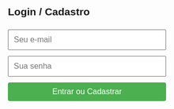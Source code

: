 <!DOCTYPE html>
<html lang="pt-BR">
<head>
  <meta charset="UTF-8"/>
  <meta name="viewport" content="width=device-width, initial-scale=1"/>
  <title>Plataforma de Roleta</title>
  <style>
    body { font-family: Arial, sans-serif; margin:0; padding:20px; }
    .hidden { display: none; }
    #loginForm, #roletaPage { max-width: 320px; margin: auto; }
    input, button { width: 100%; padding: 10px; margin: 6px 0; font-size: 16px; }
    button { cursor: pointer; background: #4CAF50; color: #fff; border: none; border-radius:4px; }
    canvas { display: block; margin: auto; border:4px solid #444; border-radius:50%; }
    #seta { text-align: center; font-size: 40px; margin-top: -10px; }
    #resultado, #saldo { text-align: center; margin-top: 12px; font-weight: bold;}
  </style>
</head>
<body>

<div id="loginForm">
  <h2>Login / Cadastro</h2>
  <input type="email" id="email" placeholder="Seu e‑mail" required>
  <input type="password" id="senha" placeholder="Sua senha" required>
  <button id="btnLogin">Entrar ou Cadastrar</button>
  <p id="msgLogin" style="color:red;"></p>
</div>

<div id="roletaPage" class="hidden">
  <h2>Bem-vindo, <span id="userEmail"></span></h2>
  <p id="saldo">Você tem <span id="giros">3</span> giros.</p>
  <div id="seta">🔻</div>
  <canvas id="roleta" width="300" height="300"></canvas>
  <button id="btnGirar">Girar Roleta 🎯</button>
  <div id="resultado"></div>
  <button id="btnLogout" style="background:#e74c3c;">Sair</button>
</div>

<script>
  const premios = ['R$100', 'Tente de novo', 'R$50', 'Cupom', 'R$10', 'Nada'];
  const cores = ['#FF5733','#33C1FF','#75FF33','#FFD433','#B833FF','#FF33A6'];
  const canvas = document.getElementById('roleta'), ctx = canvas.getContext('2d');
  const tamanho = 360/premios.length;
  let anguloAtual = 0, girando = false;

  function desenhar() {
    premios.forEach((p, i) => {
      const start = (i*tamanho)*Math.PI/180, end = ((i+1)*tamanho)*Math.PI/180;
      ctx.beginPath();
      ctx.moveTo(150,150);
      ctx.arc(150,150,150,start,end);
      ctx.fillStyle = cores[i];
      ctx.fill(); ctx.stroke();
      ctx.save();
      ctx.translate(150,150);
      ctx.rotate((start+end)/2);
      ctx.textAlign = 'right'; ctx.fillStyle='#000';
      ctx.font='bold 14px Arial'; ctx.fillText(p,140,10);
      ctx.restore();
    });
  }
  desenhar();

  // Login/logout
  const loginForm = document.getElementById('loginForm'), roletaPage = document.getElementById('roletaPage');
  const btnLogin = document.getElementById('btnLogin'), msgLogin = document.getElementById('msgLogin');
  const emailIn = document.getElementById('email'), senhaIn = document.getElementById('senha');
  const userEmail = document.getElementById('userEmail'), girosEl = document.getElementById('giros');
  const saldoGiros = 3;

  btnLogin.onclick = () => {
    const email = emailIn.value.trim(), senha = senhaIn.value;
    if(!email || !senha) { msgLogin.textContent = 'Preencha e‑mail e senha.'; return; }
    let user = JSON.parse(localStorage.getItem(email));
    if(user) {
      if(user.senha !== senha) { msgLogin.textContent = 'Senha incorreta.'; return;}
    } else {
      user = { senha, giros: saldoGiros, historico: [] };
      localStorage.setItem(email, JSON.stringify(user));
    }
    localStorage.setItem('logado', email);
    showRoleta(email);
  };

  // Logout
  document.getElementById('btnLogout').onclick = () => {
    localStorage.removeItem('logado');
    roletaPage.classList.add('hidden');
    loginForm.classList.remove('hidden');
    emailIn.value=''; senhaIn.value='';
  };

  // Mostrar roleta
  function showRoleta(email) {
    loginForm.classList.add('hidden');
    roletaPage.classList.remove('hidden');
    userEmail.textContent = email;
    const user = JSON.parse(localStorage.getItem(email));
    girosEl.textContent = user.giros;
    document.getElementById('resultado').textContent = '';
  }

  // Se já estiver logado
  window.onload = () => {
    const log = localStorage.getItem('logado');
    if(log) showRoleta(log);
  };

  // Girar roleta
  document.getElementById('btnGirar').onclick = () => {
    const email = localStorage.getItem('logado');
    let user = JSON.parse(localStorage.getItem(email));
    if(user.giros < 1) { alert('Sem giros!'); return; }
    if(girando) return;
    girando = true;
    const idx = Math.floor(Math.random()*premios.length);
    const extra = 360*5 + (360 - idx*tamanho - tamanho/2);
    anguloAtual += extra;
    canvas.style.transition = 'transform 4s ease-out';
    canvas.style.transform = `rotate(${anguloAtual}deg)`;
    setTimeout(() => {
      const premio = premios[idx];
      document.getElementById('resultado').textContent = `🎉 Você ganhou: ${premio}`;
      user.giros--;
      user.historico.push({ data: new Date(), premio });
      localStorage.setItem(email, JSON.stringify(user));
      girosEl.textContent = user.giros;
      girando = false;
      canvas.style.transition = ''; // reset
    }, 4000);
  };
</script>

</body>
</html>
